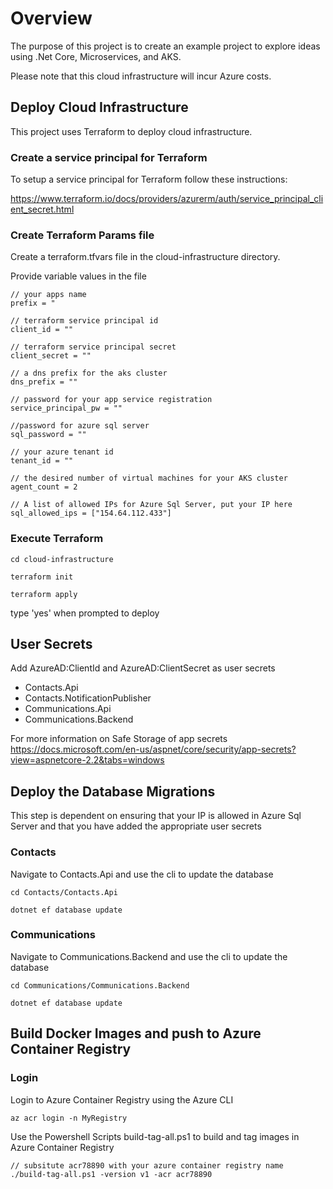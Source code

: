 # Overview
The purpose of this project is to create an example project to explore ideas using .Net Core, Microservices, and AKS.

Please note that this cloud infrastructure will incur Azure costs.

## Deploy Cloud Infrastructure
This project uses Terraform to deploy cloud infrastructure.

### Create a service principal for Terraform
To setup a service principal for Terraform follow these instructions:

https://www.terraform.io/docs/providers/azurerm/auth/service_principal_client_secret.html

### Create Terraform Params file
Create a terraform.tfvars file in the cloud-infrastructure directory.

Provide variable values in the file

```
// your apps name
prefix = "

// terraform service principal id
client_id = ""

// terraform service principal secret
client_secret = ""

// a dns prefix for the aks cluster
dns_prefix = ""

// password for your app service registration
service_principal_pw = ""

//password for azure sql server
sql_password = ""

// your azure tenant id
tenant_id = ""

// the desired number of virtual machines for your AKS cluster
agent_count = 2

// A list of allowed IPs for Azure Sql Server, put your IP here
sql_allowed_ips = ["154.64.112.433"]
```

### Execute Terraform

```
cd cloud-infrastructure

terraform init

terraform apply
```

type 'yes' when prompted to deploy

## User Secrets
Add AzureAD:ClientId and AzureAD:ClientSecret as user secrets
- Contacts.Api
- Contacts.NotificationPublisher
- Communications.Api
- Communications.Backend

For more information on Safe Storage of app secrets
https://docs.microsoft.com/en-us/aspnet/core/security/app-secrets?view=aspnetcore-2.2&tabs=windows

## Deploy the Database Migrations
This step is dependent on ensuring that your IP is allowed in Azure Sql Server and that you have added the appropriate user secrets

### Contacts
Navigate to Contacts.Api and use the cli to update the database

```
cd Contacts/Contacts.Api

dotnet ef database update
```

### Communications
Navigate to Communications.Backend and use the cli to update the database

```
cd Communications/Communications.Backend

dotnet ef database update
```


## Build Docker Images and push to Azure Container Registry

### Login

Login to Azure Container Registry using the Azure CLI

```
az acr login -n MyRegistry
```

Use the Powershell Scripts build-tag-all.ps1 to build and tag images in Azure Container Registry

```
// subsitute acr78890 with your azure container registry name
./build-tag-all.ps1 -version v1 -acr acr78890
```



  

